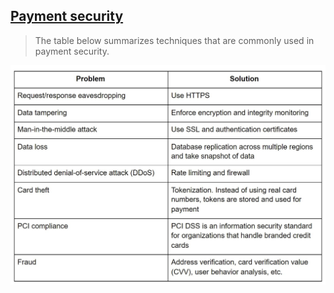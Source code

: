 ## [Payment security](https://blog.bytebytego.com/p/payment-security?s=r)

> The table below summarizes techniques that are commonly used in payment security.

![payment_security](payment_security.jpeg)